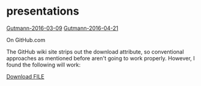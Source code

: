 # presentations

[Gutmann-2016-03-09](Gutmann-2016-03-09.pdf)
[Gutmann-2016-04-21](Gutmann-2016-04-21.pdf)


On GitHub.com

The GitHub wiki site strips out the download attribute, so conventional approaches as mentioned before aren't going to work properly. However, I found the following will work:

<a href="https://raw.githubusercontent.com/michaelgutmann/presentations/main/Gutmann-2016-03-09.pdf">Download FILE</a>
